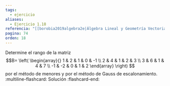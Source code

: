 ```yaml
---
tags:
  - ejercicio
aliases:
  - Ejercicio 1.18
referencia: "[[borobia2019algebra2e|Álgebra Lineal y Geometría Vectorial (2a ed)]]"
pagina: 74
orden: 18
---
```

Determine el rango de la matriz
$$B=
\left(
\begin{array}{}
1  & 2  & 1 & 0 & -1 \\
2  & 4  & 1 & 2 & 3  \\
3  & 6  & 1 & 4 & 7  \\
-1 & -2 & 0 & 1 & 2
\end{array}
\right)
$$
por el método de menores y por el método de Gauss de escalonamiento.
:multiline-flashcard:
Solución
:flashcard-end:
